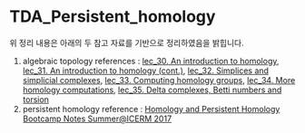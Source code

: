 # TDA_Persistent_homology  
위 정리 내용은 아래의 두 참고 자료를 기반으로 정리하였음을 밝힙니다.  
1. algebraic topology references : [lec_30. An introduction to homology](https://youtube.com/watch?v=ShWdSNJeuOg&feature=shares), [lec_31. An introduction to homology (cont.)](https://youtube.com/watch?v=2wn10l9qbJI&feature=shares), [lec_32. Simplices and simplicial complexes](https://youtube.com/watch?v=Uq4dTjHfLpI&feature=shares), [lec_33. Computing homology groups](https://youtube.com/watch?v=YNBi4Ix3cY0&feature=shares), [lec_34. More homology computations](https://youtube.com/watch?v=l7QWg0UzBRA&feature=shares), [lec_35. Delta complexes, Betti numbers and torsion](https://youtube.com/watch?v=NgrIPPqYKjQ&feature=shares)
2. persistent homology reference : [Homology and Persistent Homology Bootcamp Notes Summer@ICERM 2017](https://www.dam.brown.edu/people/mmcguirl/homologyBootcamp.pdf)
